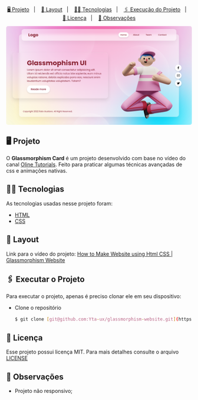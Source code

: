 <p align="center">
    <a href="#-projeto">🖥 Projeto</a>&nbsp;&nbsp;&nbsp;|&nbsp;&nbsp;&nbsp;
    <a href="#-projeto">🎨 Layout</a>&nbsp;&nbsp;&nbsp;|&nbsp;&nbsp;&nbsp;
    <a href="#-tecnologias">👨‍💻 Tecnologias</a>&nbsp;&nbsp;&nbsp;|&nbsp;&nbsp;&nbsp;
    <a href="#-executar-o-projeto">🖇 Execução do Projeto</a>&nbsp;&nbsp;&nbsp;|&nbsp;&nbsp;&nbsp;
    <a href="#-licença">📃 Licença</a>&nbsp;&nbsp;&nbsp;|&nbsp;&nbsp;&nbsp;
    <a href="#-observações">📌 Observações</a>
</p>
<div style="display: flex; flex-direction: row; justify-content: center; align-items: center; flex-wrap: wrap"  align="center">
    <img width="600" style="border-radius: 5px" height="auto" alt="Página principal do Glassmorphism Card" src=".github/home.png"/>
</div>


## 🖥 Projeto
O **Glassmorphism Card** é um projeto desenvolvido com base no vídeo do canal [Oline Tutorials](https://www.youtube.com/channel/UCbwXnUipZsLfUckBPsC7Jog). Feito para praticar algumas técnicas avançadas de css e animações nativas.
## 👨‍💻 Tecnologias
As tecnologias usadas nesse projeto foram:
- [HTML](https://developer.mozilla.org/en-US/docs/Web/HTML)
- [CSS](https://developer.mozilla.org/en-US/docs/Web/CSS)

## 🎨 Layout
Link para o vídeo do projeto: [How to Make Website using Html CSS | Glassmorphism Website](https://www.youtube.com/watch?v=zSg4_d6Qhzc)


## 🖇 Executar o Projeto
Para executar o projeto, apenas é preciso clonar ele em seu dispositivo:

- Clone o repositório
    ```bash
    $ git clone [git@github.com:Yta-ux/glassmorphism-website.git](https://github.com/Yta-ux/glassmorphism-website.git)
    ```
 
##  📃 Licença
Esse projeto possui licença MIT. Para mais detalhes consulte o arquivo [LICENSE](LICENSE.md)


## 📌 Observações
- Projeto não responsivo;